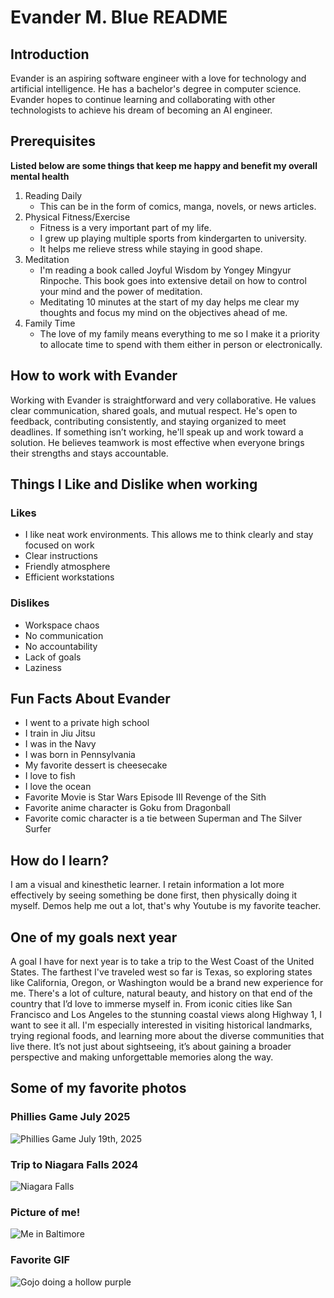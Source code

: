 # Evander M. Blue README
## Introduction
Evander is an aspiring software engineer with a love for technology and artificial intelligence. He has a bachelor's degree in computer science. Evander hopes to continue learning and collaborating with other technologists to achieve his dream of becoming an AI engineer. 
## Prerequisites
**Listed below are some things that keep me happy and benefit my overall mental health**
1. Reading Daily
    - This can be in the form of comics, manga, novels, or news articles.
2. Physical Fitness/Exercise
    - Fitness is a very important part of my life.
    - I grew up playing multiple sports from kindergarten to university.
    - It helps me relieve stress while staying in good shape.
3. Meditation
    - I'm reading a book called Joyful Wisdom by Yongey Mingyur Rinpoche. This book goes into extensive detail on how to control your mind and the power of meditation.
    - Meditating 10 minutes at the start of my day helps me clear my thoughts and focus my mind on the objectives ahead of me.
4. Family Time
    - The love of my family means everything to me so I make it a priority to allocate time to spend with them either in person or electronically.

## How to work with Evander
Working with Evander is straightforward and very collaborative. He values clear communication, shared goals, and mutual respect. He's open to feedback, contributing consistently, and staying organized to meet deadlines. If something isn’t working, he'll speak up and work toward a solution. He believes teamwork is most effective when everyone brings their strengths and stays accountable.

## Things I Like and Dislike when working 
### Likes
- I like neat work environments. This allows me to think clearly and stay focused on work
 - Clear instructions
 - Friendly atmosphere 
 - Efficient workstations

### Dislikes
- Workspace chaos
- No communication
- No accountability
- Lack of goals 
- Laziness

## Fun Facts About Evander
- I went to a private high school
- I train in Jiu Jitsu
- I was in the Navy
- I was born in Pennsylvania
- My favorite dessert is cheesecake
- I love to fish 
- I love the ocean
- Favorite Movie is Star Wars Episode III Revenge of the Sith
- Favorite anime character is Goku from Dragonball
- Favorite comic character is a tie between Superman and The Silver Surfer

## How do I learn?
I am a visual and kinesthetic learner. I retain information a lot more effectively by seeing something be done first, then physically doing it myself. Demos help me out a lot, that's why Youtube is my favorite teacher. 

## One of my goals next year
A goal I have for next year is to take a trip to the West Coast of the United States. The farthest I've traveled west so far is Texas, so exploring states like California, Oregon, or Washington would be a brand new experience for me. There's a lot of culture, natural beauty, and history on that end of the country that I’d love to immerse myself in. From iconic cities like San Francisco and Los Angeles to the stunning coastal views along Highway 1, I want to see it all. I'm especially interested in visiting historical landmarks, trying regional foods, and learning more about the diverse communities that live there. It’s not just about sightseeing, it’s about gaining a broader perspective and making unforgettable memories along the way.

## Some of my favorite photos 

### Phillies Game July 2025
![Phillies Game July 19th, 2025](images/IMG_7399.jpg)

### Trip to Niagara Falls 2024
![Niagara Falls](images/IMG_6868.jpg)

### Picture of me!
![Me in Baltimore](images/IMG_1248.jpg)

### Favorite GIF
![Gojo doing a hollow purple](images/Gojo_s_Hollow_Purple_Technique_Jujutsu_Kaisen_Episode_20.gif)
